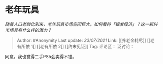 # 老年玩具
*随着人口老龄化到来，老年玩具市场空间巨大，如何看待「银发经济」？这一新兴市场具有什么样的潜力？*

> Author: #Anonymity
> Last update: *23/07/2021*
> Link: [[养老金耗尽]] [[老有所依 1]] [[老有所依 2]] [[终末见证]]
> Tag:
> 评论区：
> 泛讨论：

同意，我也觉得二手PS5会卖得不错。
